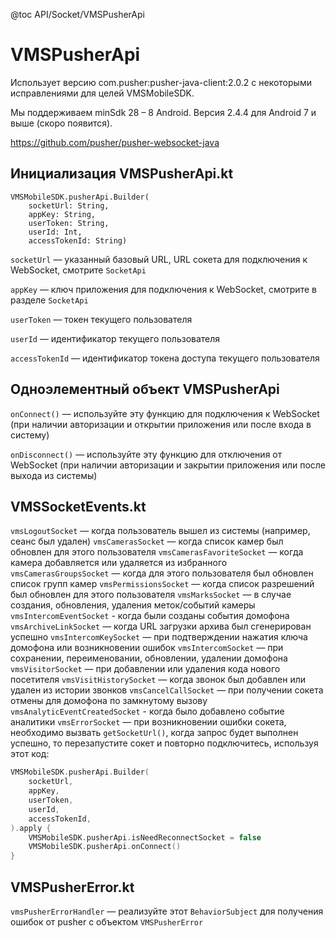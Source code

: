 @toc API/Socket/VMSPusherApi

# VMSPusherApi #

Использует версию com.pusher:pusher-java-client:2.0.2 с некоторыми исправлениями для целей VMSMobileSDK.

Мы поддерживаем minSdk 28 – 8 Android. Версия 2.4.4 для Android 7 и выше (скоро появится).

https://github.com/pusher/pusher-websocket-java


## Инициализация VMSPusherApi.kt

```
VMSMobileSDK.pusherApi.Builder(
    socketUrl: String,
    appKey: String,
    userToken: String,
    userId: Int,
    accessTokenId: String)
```

`socketUrl` — указанный базовый URL, URL сокета для подключения к WebSocket, смотрите `SocketApi`

`appKey` — ключ приложения для подключения к WebSocket, смотрите в разделе  `SocketApi`

`userToken` — токен текущего пользователя

`userId` — идентификатор текущего пользователя

`accessTokenId` — идентификатор токена доступа текущего пользователя


## Одноэлементный объект VMSPusherApi

`onConnect()` — используйте эту функцию для подключения к WebSocket (при наличии авторизации и открытии приложения или после входа в систему)

`onDisconnect()` — используйте эту функцию для отключения от WebSocket (при наличии авторизации и закрытии приложения или после выхода из системы)


## VMSSocketEvents.kt

`vmsLogoutSocket` — когда пользователь вышел из системы (например, сеанс был удален)
`vmsCamerasSocket` — когда список камер был обновлен для этого пользователя
`vmsCamerasFavoriteSocket` — когда камера добавляется или удаляется из избранного
`vmsCamerasGroupsSocket` — когда для этого пользователя был обновлен список групп камер
`vmsPermissionsSocket` — когда список разрешений был обновлен для этого пользователя
`vmsMarksSocket` — в случае создания, обновления, удаления меток/событий камеры
`vmsIntercomEventSocket` - когда были созданы события домофона
`vmsArchiveLinkSocket` — когда URL загрузки архива был сгенерирован успешно
`vmsIntercomKeySocket` — при подтверждении нажатия ключа домофона или возникновении ошибок
`vmsIntercomSocket` — при сохранении, переименовании, обновлении, удалении домофона
`vmsVisitorSocket` — при добавлении или удаления кода нового посетителя
`vmsVisitHistorySocket` — когда звонок был добавлен или удален из истории звонков
`vmsCancelCallSocket` — при получении сокета отмены для домофона по замкнутому вызову
`vmsAnalyticEventCreatedSocket` - когда было добавлено событие аналитики
`vmsErrorSocket` — при возникновении ошибки сокета, необходимо вызвать `getSocketUrl()`, когда запрос будет выполнен успешно, то перезапустите сокет и повторно подключитесь, используя этот код:

```kotlin
VMSMobileSDK.pusherApi.Builder(
	socketUrl,
	appKey,
	userToken,
	userId,
	accessTokenId,
).apply {
	VMSMobileSDK.pusherApi.isNeedReconnectSocket = false
	VMSMobileSDK.pusherApi.onConnect()
}
```


## VMSPusherError.kt

`vmsPusherErrorHandler` — реализуйте этот `BehaviorSubject` для получения ошибок от pusher с объектом `VMSPusherError`
